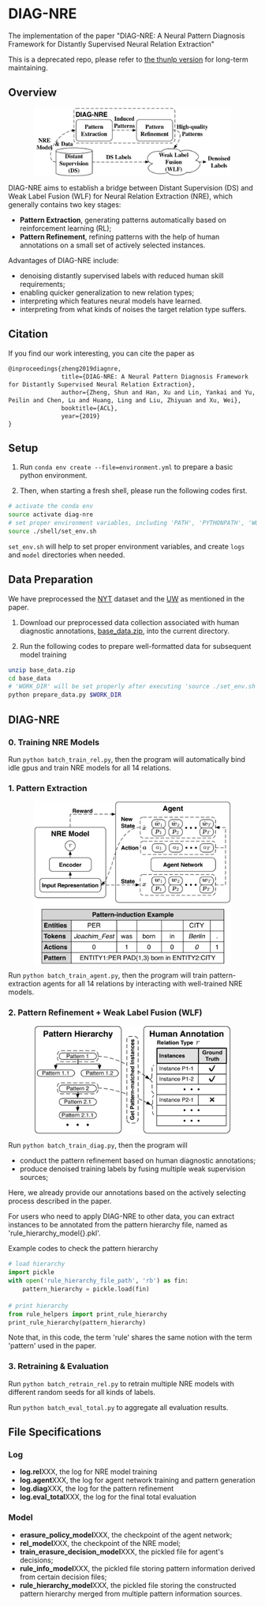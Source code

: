 # DIAG-NRE

The implementation of the paper
"DIAG-NRE: A Neural Pattern Diagnosis Framework for Distantly Supervised Neural Relation Extraction"

This is a deprecated repo, please refer to [the thunlp version](https://github.com/thunlp/DIAG-NRE) for long-term maintaining.


## Overview

<p align='center'>
    <img src="figs/diag-nre-overview.png" width="400" height="140" align="middle" />
</p>

DIAG-NRE aims to establish a bridge between Distant Supervision (DS) and Weak Label Fusion (WLF)
for Neural Relation Extraction (NRE), which generally contains two key stages:
- **Pattern Extraction**, generating patterns automatically based on reinforcement learning (RL);
- **Pattern Refinement**, refining patterns with the help of human annotations on a small set of actively selected instances.

Advantages of DIAG-NRE include:
- denoising distantly supervised labels with reduced human skill requirements;
- enabling quicker generalization to new relation types;
- interpreting which features neural models have learned.
- interpreting from what kinds of noises the target relation type suffers.



## Citation

If you find our work interesting, you can cite the paper as

```text
@inproceedings{zheng2019diagnre,
               title={DIAG-NRE: A Neural Pattern Diagnosis Framework for Distantly Supervised Neural Relation Extraction},
               author={Zheng, Shun and Han, Xu and Lin, Yankai and Yu, Peilin and Chen, Lu and Huang, Ling and Liu, Zhiyuan and Xu, Wei},
               booktitle={ACL},
               year={2019}
}
```


## Setup

1. Run `conda env create --file=environment.yml`
to prepare a basic python environment.

2. Then, when starting a fresh shell, please run the following codes first.
```bash
# activate the conda env
source activate diag-nre
# set proper environment variables, including 'PATH', 'PYTHONPATH', 'WORK_DIR', etc.
source ./shell/set_env.sh
```

`set_env.sh` will help to set proper environment variables, and create `logs` and `model` directories when needed.


## Data Preparation

We have preprocessed the [NYT](http://iesl.cs.umass.edu/riedel/ecml/) dataset and
the [UW](https://www.cs.washington.edu/ai/gated_instructions/naacl_data.zip) as mentioned in the paper.

1. Download our preprocessed data collection associated with human diagnostic annotations,
[base_data.zip](https://drive.google.com/open?id=1CpCqlwDjVmLlu9bUYRb3yyrl5WeBF7zn),
into the current directory.

2. Run the following codes to prepare well-formatted data for subsequent model training
```bash
unzip base_data.zip
cd base_data
# 'WORK_DIR' will be set properly after executing 'source ./set_env.sh'
python prepare_data.py $WORK_DIR
```


## DIAG-NRE

###  0. Training NRE Models

Run `python batch_train_rel.py`, then the program will
automatically bind idle gpus and train NRE models for all 14 relations.

### 1. Pattern Extraction

<p align='center'>
    <img src="figs/pattern-extraction.png" width="400" height="330" align="middle" />
</p>

Run `python batch_train_agent.py`, then the program will
train pattern-extraction agents for all 14 relations
by interacting with well-trained NRE models.

### 2. Pattern Refinement + Weak Label Fusion (WLF)

<p align='center'>
    <img src="figs/pattern-refinement.png" width="400" height="220" align="middle" />
</p>

Run `python batch_train_diag.py`, then the program will
- conduct the pattern refinement based on human diagnostic annotations;
- produce denoised training labels by fusing multiple weak supervision sources;

Here, we already provide our annotations based on the actively selecting process described in the paper.

For users who need to apply DIAG-NRE to other data,
you can extract instances to be annotated from the pattern hierarchy file,
named as 'rule_hierarchy_model{}.pkl'.

Example codes to check the pattern hierarchy
```Python
# load hierarchy
import pickle
with open('rule_hierarchy_file_path', 'rb') as fin:
    pattern_hierarchy = pickle.load(fin)
    
# print hierarchy
from rule_helpers import print_rule_hierarchy
print_rule_hierarchy(pattern_hierarchy)
```

Note that, in this code, the term 'rule' shares the same notion with the term 'pattern' used in the paper.

### 3. Retraining & Evaluation

Run `python batch_retrain_rel.py` to retrain multiple NRE models
with different random seeds for all kinds of labels.

Run `python batch_eval_total.py` to aggregate all evaluation results.


## File Specifications

### Log

- **log.rel**XXX, the log for NRE model training
- **log.agent**XXX, the log for agent network training and pattern generation
- **log.diag**XXX, the log for the pattern refinement
- **log.eval_total**XXX, the log for the final total evaluation

### Model

- **erasure_policy_model**XXX, the checkpoint of the agent network;
- **rel_model**XXX, the checkpoint of the NRE model;
- **train_erasure_decision_model**XXX, the pickled file for agent's decisions;
- **rule_info_model**XXX, the pickled file storing pattern information derived from certain decision files;
- **rule_hierarchy_model**XXX, the pickled file storing the constructed pattern hierarchy merged from multiple pattern information sources.

